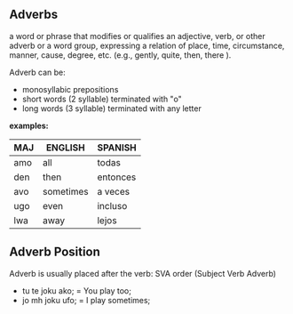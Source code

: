 ## Adverbs

a word or phrase that modifies or qualifies an adjective, verb, or other adverb or a word group, expressing a relation of place, time, circumstance, manner, cause, degree, etc. (e.g., gently, quite, then, there ).

Adverb can be:

* monosyllabic prepositions
* short words (2 syllable) terminated with "o"
* long words (3 syllable) terminated with any letter

**examples:**

MAJ   |ENGLISH      |SPANISH
------|-------------|------------
amo   |all          |todas
den   |then         |entonces
avo   |sometimes    |a veces
ugo   |even         |incluso
lwa   |away         |lejos

## Adverb Position

Adverb is usually placed after the verb: SVA order (Subject Verb Adverb)

* tu te joku ako; = You play too;
* jo mh joku ufo; = I play sometimes; 



